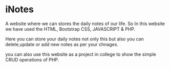 # iNotes
A website where we can stores the daily notes of our life.
So In this website we have used the HTML, Bootstrap CSS, JAVASCRIPT & PHP.

Here you can store your daily notes not only this but also you can delete,update or add new notes as per your chnages.

you can also use this website as a project in college to show the simple CRUD operations of PHP.

